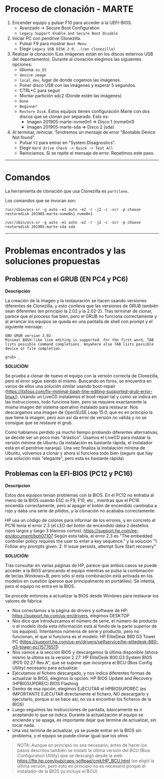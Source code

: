 
# Proceso de clonación - MARTE

1. Encender equipo y pulsar F10 para acceder a la UEFI-BIOS.
    * Avanzado -> Secure Boot Configuration
    * `Legacy Support Enable and Secure Boot Disable`
1. Iniciar PC con pendrive Clonezilla.
    * Pulsar F9 para mostrar `Boot Menu`
    * Elegir `Legacy USB DISK 2.0...(con clonezilla)`
1. Realizar la clonación (Las imágenes están en los discos externos USB del departamento). Durante al clonación elegimos las siguientes opciones:
    * Idioma: `es_ES`
    * `device-image`
    * `local_dev`, lugar de donde cogemos las imágenes.
    * Poner disco USB con las imágenes y esperar 5 segundos.
    * CTRL+C para seguir
    * Montar partición sdc2 (Donde estén las imágenes)
    * `Done`
    * `Beginner`
    * `Restore Disk`. Estos equipos tienen configuración Marte con dos discos que se clonan por separado. Esto es:
        * Imagen 201905-marte-nvme0n1 => Disco 1 (nvme0n1)
        * Imagen 201905-marte-sda => Disco 2 (sda)
1. Al terminar, reiniciar. Tendremos un mensaje de error "Bootable Device Not found".
    * Pulsar `F2` para entrar en "System Disagnostics".
    * Elegir `Hard drive Check -> Quick -> Test All`
    * Reiniciamos. Si se repite el mensaje de error. Repetimos este paso.

---

# Comandos

La herramienta de clonación que usa Clonezilla es `partclone`.

Los comandos que se invocan son:

```
/usr/sbin/ocs-sr -g auto -e1 auto -e2 -r -j2 -c -scr -p choose restoredisk 201905-marte-nvme0n1 nvme0n1
```

```
/usr/sbin/ocs-sr -g auto -e1 auto -e2 -r -j2 -c -scr -p choose restoredisk 201905-marte-sda sda

```

---

# Problemas encontrados y las soluciones propuestas

## Problemas con el GRUB (EN PC4 y PC6)

**Descripción**

La creación de la imagen y la restauración se hacen usando versiones diferentes de Clonezilla, y esto conlleva que las versiones de GRUB también sean diferentes (en principio la 2.02 y la 2.02-2). Tras terminar de clonar, parece que el proceso fue bien, pero el GRUB no funciona correctamente y al arrancar los equipos se queda en una pantalla de shell con prompt y el siguiente mensaje:

```
GNU GRUB version 2.02
Minimal BASH-like line editing is supported. For the first word, TAB lists possible command completions. Anywhere else TAB lists possible device or file completion.

grub> _
```

**SOLUCIÓN:**

Se prueba a clonar de nuevo el equipo con la versión correcta de Clonezilla, pero el error sigue siendo el mismo. Buscando en foros, se encuentra en varios de ellos una solución similar usando boot-repair (https://itsfoss.com/fix-minimal-bash-line-editing-supported-grub-error-linux/). Usando un LiveCD instalamos el boot-repair tal y como se indica en las instrucciones, todo funciona bien, pero se requiere exactamente la misma imagen del sistema operativo instalado para restaurar. Nos descargamos una imagen de OpenSUSE Leap 15.0, que es en principio la que tiene la imagen, pero aún así da error de versión no válida y no se consigue que se restaure el grub.

Como habíamos perdido ya mucho tiempo probando diferentes alternativas, se decide ser un poco más "drástico". Usamos el LiveCD para instalar la versión mínima de Ubuntu (la instalación es bastante rápida, el instalador está en el pendrive naranja). Una vez finaliza la instalación mínima de Ubuntu, volvemos a clonar y ahora sí funciona todo bien (seguro que hay una solución más "elegante", pero esta es bastante rápida)

## Problemas con la EFI-BIOS (PC12 y PC16)

**Descripcion**

Estos dos equipos tenían problemas con la BIOS. En el PC12 no entraba al menú de la BIOS usando ESC ni F9, F10, etc., mientras que el PC16 encendía correctamente, pero al apagar el botón de encendido cambiaba a rojo y daba una serie de pitidos, y la clonación no acababa correctamente.

HP usa un código de colores para informar de los errores, y en concreto el PC16 tenía el error 2.3 (el LED del botón de encendido daba 2 destellos rojos largos y luego 3 blancos cortos): https://support.hp.com/ee-en/document/bph07107 Según esta tabla, el error 2.3 es "The embedded controller policy requires the user to enter a key sequence." y la solución "1. Follow any prompts given. 2. If issue persists, attempt Sure Start recovery"

**SOLUCIÓN:**

Tras consultar en varias páginas de HP, parece que ambos casos se puede acceder a la BIOS arrancando el equipo mientras se pulsa la combinación de teclas Windows+B, pero sólo si esta combinación está activada en los modelos en cuestión (parece que principalmente en portátiles). Se intenta, pero el equipo no entra en la BIOS.

Se procede entonces a actualizar la BIOS desde Windows para restaurar los valores de fábrica:
* Nos conectamos a la página de drivers y software de HP: https://support.hp.com/us-en/drivers, elegimos DESKTOP
* Nos dice que introduzcamos el número de serie, el número de producto o el modelo (toda esta información está al fondo de la parte superior de los equipos). Intentamos números de serie y producto, pero no funcionan, el que sí funciona es el modelo: HP EliteDesk 880 G3 Tower PC (https://support.hp.com/us-en/drivers/selfservice/hp-elitedesk-880-g3-tower-pc/15776511)
* Nos vamos a la sección BIOS y descargamos la última disponible (ahora mismo la última es la versión 2.27: HP EliteDesk 800 G3 System BIOS (P01) 02.27 Rev.A", que se supone que incorpora el BCU (Bios Config Utility) necesario para actualizar.
* Ejecutamos el fichero descargado, y nos indica diferentes formas de actualizar la BIOS, elegimos la opción: HP BIOS Update and Recovery (HPBIOSUPDREC) BIOS Flashing
* Dentro de esa opción, elegimos EJECUTAR el HPBIOSUPDREC (es IMPORTANTE EJECUTAR directamente el fichero, NO descargarlo y ejecutarlo, porque si se hace así, no va a encontrar los ficheros de la BIOS)
* Luego seguimos las instrucciones de pantalla, básicamente es ir aceptando lo que se indica. Durante la actualización el equipo se enciende y se apaga, es importante dejar que termine de actualizar, sin tocar nada.
* Una vez termina de actualizar, ya se puede entrar en la BIOS sin problema, y el equipo se puede clonar igual que los otros

> NOTA: Aunque en principio no sea necesario, antes de hacer los pasos descritos también se instaló la última versión del BCU (Bios Configuration Utility) que se descargó desde la web: https://ftp.hp.com/pub/caps-softpaq/cmit/HP_BCU.html  (se eligió la última versión, pero esto en principio no es necesario porque el instalador de la BIOS ya incluye el BCU).
